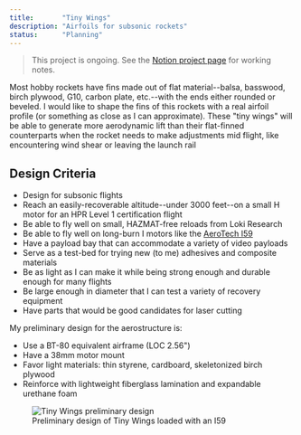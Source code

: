 ```yaml
---
title:       "Tiny Wings"
description: "Airfoils for subsonic rockets"
status:      "Planning"
---
```


> This project is ongoing. See the [Notion project page][1] for working notes.

Most hobby rockets have fins made out of flat material--balsa, basswood, birch plywood, G10, carbon plate, etc.--with the ends either rounded or beveled.
I would like to shape the fins of this rockets with a real airfoil profile (or something as close as I can approximate).
These "tiny wings" will be able to generate more aerodynamic lift than their flat-finned counterparts when the rocket needs to make adjustments mid flight, like encountering wind shear or leaving the launch rail

## Design Criteria

- Design for subsonic flights
- Reach an easily-recoverable altitude--under 3000 feet--on a small H motor for an HPR Level 1 certification flight
- Be able to fly well on small, HAZMAT-free reloads from Loki Research
- Be able to fly well on long-burn I motors like the [AeroTech I59][2]
- Have a payload bay that can accommodate a variety of video payloads
- Serve as a test-bed for trying new (to me) adhesives and composite materials
- Be as light as I can make it while being strong enough and durable enough for many flights
- Be large enough in diameter that I can test a variety of recovery equipment
- Have parts that would be good candidates for laser cutting

My preliminary design for the aerostructure is:
- Use a BT-80 equivalent airframe (LOC 2.56")
- Have a 38mm motor mount
- Favor light materials: thin styrene, cardboard, skeletonized birch plywood
- Reinforce with lightweight fiberglass lamination and expandable urethane foam

<figure class="basic-frame">
  <img src="{{ "/assets/images/tiny-wings-pdr.png" | absolute_url }}" alt="Tiny Wings preliminary design" />
  <figcaption>Preliminary design of Tiny Wings loaded with an I59</figcaption>
</figure>

[1]: https://www.notion.so/rocketlabdelta/Tiny-Wings-735759a802c7463d80e9c062c92b8e26
[2]: https://www.thrustcurve.org/motors/AeroTech/I59WN/
